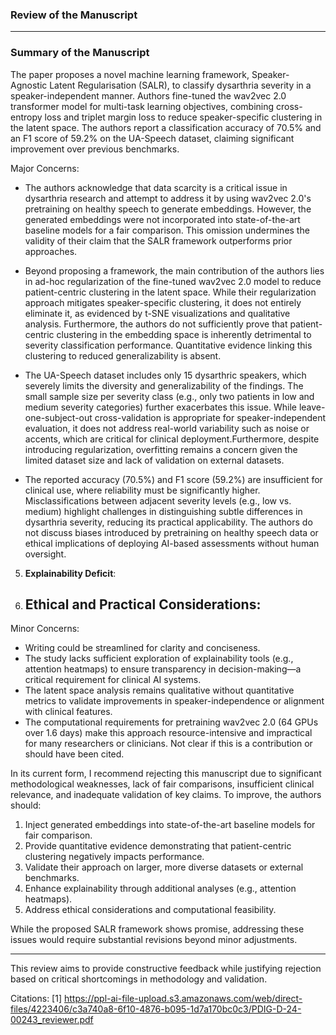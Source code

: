 ### **Review of the Manuscript**

---

### **Summary of the Manuscript**
The paper proposes a novel machine learning framework, Speaker-Agnostic Latent Regularisation (SALR), to classify dysarthria severity in a speaker-independent manner. Authors fine-tuned the wav2vec 2.0 transformer model for multi-task learning objectives, combining cross-entropy loss and triplet margin loss to reduce speaker-specific clustering in the latent space. The authors report a classification accuracy of 70.5% and an F1 score of 59.2% on the UA-Speech dataset, claiming significant improvement over previous benchmarks.


Major Concerns:
- The authors acknowledge that data scarcity is a critical issue in dysarthria research and attempt to address it by using wav2vec 2.0's pretraining on healthy speech to generate embeddings. However, the generated embeddings were not incorporated into state-of-the-art baseline models for a fair comparison. This omission undermines the validity of their claim that the SALR framework outperforms prior approaches.

- Beyond proposing a framework, the main contribution of the authors lies in ad-hoc regularization of the fine-tuned wav2vec 2.0 model to reduce patient-centric clustering in the latent space. While their regularization approach mitigates speaker-specific clustering, it does not entirely eliminate it, as evidenced by t-SNE visualizations and qualitative analysis. Furthermore, the authors do not sufficiently prove that patient-centric clustering in the embedding space is inherently detrimental to severity classification performance. Quantitative evidence linking this clustering to reduced generalizability is absent.

- The UA-Speech dataset includes only 15 dysarthric speakers, which severely limits the diversity and generalizability of the findings. The small sample size per severity class (e.g., only two patients in low and medium severity categories) further exacerbates this issue. While leave-one-subject-out cross-validation is appropriate for speaker-independent evaluation, it does not address real-world variability such as noise or accents, which are critical for clinical deployment.Furthermore, despite introducing regularization, overfitting remains a concern given the limited dataset size and lack of validation on external datasets.

- The reported accuracy (70.5%) and F1 score (59.2%) are insufficient for clinical use, where reliability must be significantly higher. Misclassifications between adjacent severity levels (e.g., low vs. medium) highlight challenges in distinguishing subtle differences in dysarthria severity, reducing its practical applicability. The authors do not discuss biases introduced by pretraining on healthy speech data or ethical implications of deploying AI-based assessments without human oversight.

5. **Explainability Deficit**:


6. **Ethical and Practical Considerations**:
   - 

Minor Concerns:
- Writing could be streamlined for clarity and conciseness.
-  The study lacks sufficient exploration of explainability tools (e.g., attention heatmaps) to ensure transparency in decision-making—a critical requirement for clinical AI systems.
- The latent space analysis remains qualitative without quantitative metrics to validate improvements in speaker-independence or alignment with clinical features.
- The computational requirements for pretraining wav2vec 2.0 (64 GPUs over 1.6 days) make this approach resource-intensive and impractical for many researchers or clinicians. Not clear if this is a contribution or should have been cited. 


In its current form, I recommend rejecting this manuscript due to significant methodological weaknesses, lack of fair comparisons, insufficient clinical relevance, and inadequate validation of key claims. To improve, the authors should:

1. Inject generated embeddings into state-of-the-art baseline models for fair comparison.
2. Provide quantitative evidence demonstrating that patient-centric clustering negatively impacts performance.
3. Validate their approach on larger, more diverse datasets or external benchmarks.
4. Enhance explainability through additional analyses (e.g., attention heatmaps).
5. Address ethical considerations and computational feasibility.

While the proposed SALR framework shows promise, addressing these issues would require substantial revisions beyond minor adjustments.

--- 

This review aims to provide constructive feedback while justifying rejection based on critical shortcomings in methodology and validation.

Citations:
[1] https://ppl-ai-file-upload.s3.amazonaws.com/web/direct-files/4223406/c3a740a8-6f10-4876-b095-1d7a170bc0c3/PDIG-D-24-00243_reviewer.pdf
